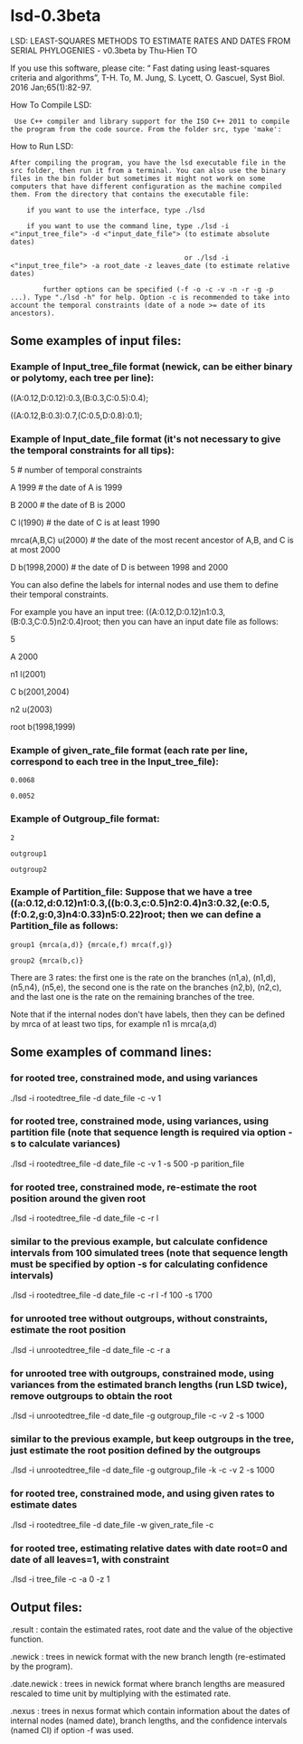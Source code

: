 # lsd-0.3beta
LSD: LEAST-SQUARES METHODS TO ESTIMATE RATES AND DATES FROM SERIAL PHYLOGENIES - v0.3beta by Thu-Hien TO

If you use this software, please cite: “ Fast dating using least-squares criteria and algorithms”, T-H. To, M. Jung, S. Lycett, O. Gascuel, Syst Biol. 2016 Jan;65(1):82-97.


How To Compile LSD:

     Use C++ compiler and library support for the ISO C++ 2011 to compile the program from the code source. From the folder src, type 'make':
     
How to Run LSD:

	After compiling the program, you have the lsd executable file in the src folder, then run it from a terminal. You can also use the binary files in the bin folder but sometimes it might not work on some computers that have different configuration as the machine compiled them. From the directory that contains the executable file:
	
		if you want to use the interface, type ./lsd
		
		if you want to use the command line, type ./lsd -i <"input_tree_file"> -d <"input_date_file"> (to estimate absolute dates)
		
		                                       or ./lsd -i <"input_tree_file"> -a root_date -z leaves_date (to estimate relative dates)
		                                       
			further options can be specified (-f -o -c -v -n -r -g -p ...). Type "./lsd -h" for help. Option -c is recommended to take into account the temporal constraints (date of a node >= date of its ancestors).

## Some examples of input files:


### Example of Input_tree_file format (newick, can be either binary or polytomy, each tree per line):

((A:0.12,D:0.12):0.3,(B:0.3,C:0.5):0.4);

((A:0.12,B:0.3):0.7,(C:0.5,D:0.8):0.1);

### Example of Input_date_file format (it's not necessary to give the temporal constraints for all tips):

  5			# number of temporal constraints
  
  A 1999		# the date of A is 1999
  
  B 2000		# the date of B is 2000
  
  C l(1990)		# the date of C is at least 1990
  
  mrca(A,B,C) u(2000)	# the date of the most recent ancestor of A,B, and C is at most 2000
  
  D b(1998,2000)	# the date of D is between 1998 and 2000

You can also define the labels for internal nodes and use them to define their temporal constraints.

For example you have an input tree: ((A:0.12,D:0.12)n1:0.3,(B:0.3,C:0.5)n2:0.4)root; then you can have an input date file as follows:

  5
  
  A 2000
  
  n1 l(2001)
  
  C b(2001,2004)
  
  n2 u(2003)
  
  root b(1998,1999)

### Example of given_rate_file format (each rate per line, correspond to each tree in the Input_tree_file):

	0.0068
	
	0.0052


### Example of Outgroup_file format:

	2
	
	outgroup1
	
	outgroup2

### Example of Partition_file: Suppose that we have a tree ((a:0.12,d:0.12)n1:0.3,((b:0.3,c:0.5)n2:0.4)n3:0.32,(e:0.5,(f:0.2,g:0,3)n4:0.33)n5:0.22)root; then we can define a Partition_file as follows:

	group1 {mrca(a,d)} {mrca(e,f) mrca(f,g)}
    
    group2 {mrca(b,c)}

There are 3 rates: the first one is the rate on the branches (n1,a), (n1,d), (n5,n4), (n5,e), the second one is the rate on the branches (n2,b), (n2,c), and the last one is the rate on the remaining branches of the tree. 

Note that if the internal nodes don't have labels, then they can be defined by mrca of at least two tips, for example n1 is mrca(a,d)

## Some examples of command lines:

### for rooted tree, constrained mode, and using variances

./lsd -i rootedtree_file -d date_file -c -v 1

### for rooted tree, constrained mode, using variances, using partition file (note that sequence length is required via option -s to calculate variances)

./lsd -i rootedtree_file -d date_file -c -v 1 -s 500 -p parition_file

### for rooted tree, constrained mode, re-estimate the root position around the given root

./lsd -i rootedtree_file -d date_file -c -r l

### similar to the previous example, but calculate confidence intervals from 100 simulated trees (note that sequence length must be specified by option -s for calculating confidence intervals)

./lsd -i rootedtree_file -d date_file -c -r l -f 100 -s 1700

### for unrooted tree without outgroups, without constraints, estimate the root position

./lsd -i unrootedtree_file -d date_file -c -r a

### for unrooted tree with outgroups, constrained mode, using variances from the estimated branch lengths (run LSD twice), remove outgroups to obtain the root

./lsd -i unrootedtree_file -d date_file -g outgroup_file -c -v 2 -s 1000

### similar to the previous example, but keep outgroups in the tree, just estimate the root position defined by the outgroups

./lsd -i unrootedtree_file -d date_file -g outgroup_file -k -c -v 2 -s 1000

### for rooted tree, constrained mode, and using given rates to estimate dates

./lsd -i rootedtree_file -d date_file -w given_rate_file -c 

### for rooted tree, estimating relative dates with date root=0 and date of all leaves=1, with constraint

./lsd -i tree_file -c -a 0 -z 1


## Output files: 

.result : contain the estimated rates, root date and the value of the objective function.

.newick : trees in newick format with the new branch length (re-estimated by the program).

.date.newick : trees in newick format where branch lengths are measured rescaled to time unit by multiplying with the estimated rate. 

.nexus : trees in nexus format which contain information about the dates of internal nodes (named date), branch lengths, and the confidence intervals (named CI) if option -f was used.
